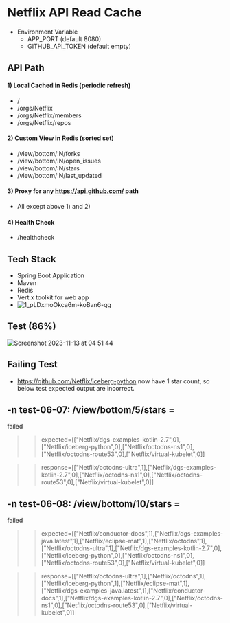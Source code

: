 # Netflix API Read Cache
* Environment Variable
  * APP_PORT (default 8080)
  * GITHUB_API_TOKEN (default empty)


## API Path
#### 1) Local Cached in Redis (periodic refresh)
   * /
   * /orgs/Netflix
   * /orgs/Netflix/members
   * /orgs/Netflix/repos
#### 2) Custom View in Redis (sorted set)
   * /view/bottom/:N/forks
   * /view/bottom/:N/open_issues
   * /view/bottom/:N/stars
   * /view/bottom/:N/last_updated
#### 3) Proxy for any https://api.github.com/ path
   * All except above 1) and 2)
#### 4) Health Check
   * /healthcheck


## Tech Stack
* Spring Boot Application
* Maven
* Redis 
* Vert.x toolkit for web app
 * ![1_pLDxmoOkca6m-koBvn6-qg](https://github.com/mohitmahi/Netflix/assets/37902584/b5740693-653b-4044-9ecd-66c543df3d8a)

## Test (86%)
![Screenshot 2023-11-13 at 04 51 44](https://github.com/mohitmahi/Netflix/assets/37902584/78d3002b-dfe2-40d7-8282-c4975473957f)
## Failing Test 
*  https://github.com/Netflix/iceberg-python now have 1 star count, so below test expected output are incorrect. 
## -n test-06-07: /view/bottom/5/stars = 
failed
  >>   expected=[["Netflix/dgs-examples-kotlin-2.7",0],["Netflix/iceberg-python",0],["Netflix/octodns-ns1",0],["Netflix/octodns-route53",0],["Netflix/virtual-kubelet",0]]

  >> response=[["Netflix/octodns-ultra",1],["Netflix/dgs-examples-kotlin-2.7",0],["Netflix/octodns-ns1",0],["Netflix/octodns-route53",0],["Netflix/virtual-kubelet",0]]

## -n test-06-08: /view/bottom/10/stars = 
failed
>>   expected=[["Netflix/conductor-docs",1],["Netflix/dgs-examples-java.latest",1],["Netflix/eclipse-mat",1],["Netflix/octodns",1],["Netflix/octodns-ultra",1],["Netflix/dgs-examples-kotlin-2.7",0],["Netflix/iceberg-python",0],["Netflix/octodns-ns1",0],["Netflix/octodns-route53",0],["Netflix/virtual-kubelet",0]]

>>   response=[["Netflix/octodns-ultra",1],["Netflix/octodns",1],["Netflix/iceberg-python",1],["Netflix/eclipse-mat",1],["Netflix/dgs-examples-java.latest",1],["Netflix/conductor-docs",1],["Netflix/dgs-examples-kotlin-2.7",0],["Netflix/octodns-ns1",0],["Netflix/octodns-route53",0],["Netflix/virtual-kubelet",0]]
